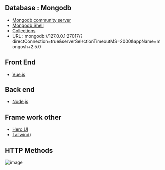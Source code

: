 ## Database : Mongodb
- [Mongodb community server](https://www.mongodb.com/try/download/community)
- [Mongodb Shell](https://www.mongodb.com/try/download/shell)
- [Collections](https://www.mongodb.com/docs/manual/reference/method/db.collection.insert/)
- URL : mongodb://127.0.0.1:27017/?directConnection=true&serverSelectionTimeoutMS=2000&appName=mongosh+2.5.0
## Front End
- [Vue.js](https://vuejs.org)
## Back end
- [Node.js](https://nodejs.org/en)
## Frame work other
- [Hero UI](https://www.heroui.com)
- [Tailwind](https://tailwindcss.com))

## HTTP Methods
![image](https://github.com/user-attachments/assets/47437aff-2189-482c-aaca-69d216b7cbab)
